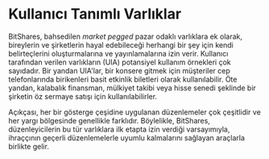 # Kullanıcı Tanımlı Varlıklar

BitShares, bahsedilen *market pegged* pazar odaklı varlıklara ek olarak, bireylerin ve şirketlerin hayal edebileceği herhangi bir şey için kendi belirteçlerini oluşturmalarına ve yayınlamalarına izin verir. Kullanıcı tarafından verilen varlıkların (UIA) potansiyel kullanım örnekleri çok sayıdadır. Bir yandan UIA'lar, bir konsere gitmek için müşteriler cep telefonlarında birikenleri basit etkinlik biletleri olarak kullanılabilir. Öte yandan, kalabalık finansman, mülkiyet takibi veya hisse senedi şeklinde bir şirketin öz sermaye satışı için kullanılabilirler.

Açıkçası, her bir gösterge çeşidine uygulanan düzenlemeler çok çeşitlidir ve her yargı bölgesinde genellikle farklıdır. Böylelikle, BitShares, düzenleyicilerin bu tür varlıklara ilk etapta izin verdiği varsayımıyla, ihraççının geçerli düzenlemelerle uyumlu kalmalarını sağlayan araçlarla birlikte gelir.